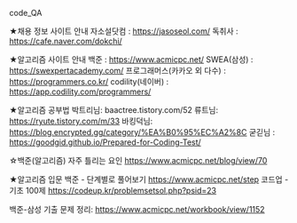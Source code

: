 code_QA


★채용 정보 사이트 안내
  자소설닷컴 : https://jasoseol.com/
  독취사 : https://cafe.naver.com/dokchi/

★알고리즘 사이트 안내
  백준 : https://www.acmicpc.net/
  SWEA(삼성) : https://swexpertacademy.com/ 
  프로그래머스(카카오 외 다수) : https://programmers.co.kr/
  codility(네이버) : https://app.codility.com/programmers/

★알고리즘 공부법
  박트리님: baactree.tistory.com/52
  류트님: https://ryute.tistory.com/m/33
  바킹덕님: https://blog.encrypted.gg/category/%EA%B0%95%EC%A2%8C
  굳긷님 : https://goodgid.github.io/Prepared-for-Coding-Test/

☆백준(알고리즘) 자주 틀리는 요인
  https://www.acmicpc.net/blog/view/70

★알고리즘 입문
  백준 - 단계별로 풀어보기
https://www.acmicpc.net/step
  코드업 - 기초 100제
https://codeup.kr/problemsetsol.php?psid=23

백준-삼성 기출 문제 정리:
https://www.acmicpc.net/workbook/view/1152